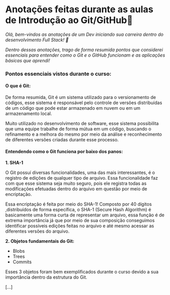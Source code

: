 # Anotações feitas durante as aulas de Introdução ao Git/GitHub:pencil:


*Olá, bem-vindos as anotações de um Dev iniciando sua carreira dentro do desenvolvimento Full Stack! :wave:*

*Dentro dessas anotações, trago de forma resumida pontos que considerei essenciais para entender como o Git e o GitHub funcionam e as aplicações básicas que aprendi!*



### <p>Pontos essenciais vistos durante o curso:</p>

#### O que é Git:

</p>De forma resumida, Git é um sistema utilizado para o versionamento de códigos, esse sistema é responsável pelo controle de versões distribuídas de um código que pode estar armazenado em nuvem ou em um armazenamento local.<p>

</p>Muito utilizado no desenvolvimento de software, esse sistema possibilita que uma equipe trabalhe de forma mútua em um código, buscando o refinamento e a melhora do mesmo por meio da análise e reconhecimento de diferentes versões criadas durante esse processo.<p>



#### Entendendo como o Git funciona por baixo dos panos:

**1. SHA-1**

</p>O Git possuí diversas funcionalidades, uma das mais interessantes, é o registro de edições de qualquer tipo de arquivo. Essa funcionalidade faz com que esse sistema seja muito seguro, pois ele registra todas as modificações efetuadas dentro do arquivo em questão por meio de encriptação.<p>

</p> Essa encriptação é feita por meio do SHA-1! Composto por 40 dígitos ,distribuídos de forma específica, o SHA-1 (Secure Hash Algorithm) é basicamente uma forma curta de representar um arquivo, essa função é de extrema importância já que por meio de sua composição conseguimos identificar possíveis edições feitas no arquivo e até mesmo acessar as diferentes versões do arquivo.<p>

**2. Objetos fundamentais do Git:**

* Blobs 
* Trees
* Commits

</p>Esses  3 objetos foram bem exemplificados durante o curso devido a sua importância dentro da estrutura do Git.<p>

[...]





